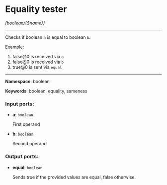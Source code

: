# Equality tester

_[boolean/{$name}]_

---

Checks if boolean `a` is equal to boolean `b`.

Example:

1. false@0 is received via `a`
2. false@0 is received via `b`
3. true@0 is sent via `equal`

---

__Namespace__: boolean

__Keywords__: boolean, equality, sameness

### Input ports:

* __a__: ` boolean `

    First operand


* __b__: ` boolean `

    Second operand

### Output ports:

* __equal__: ` boolean `

    Sends true if the provided values are equal, false otherwise.

